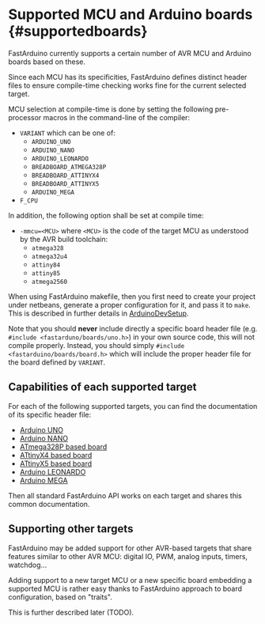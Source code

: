 Supported MCU and Arduino boards {#supportedboards}
================================

FastArduino currently supports a certain number of AVR MCU and Arduino boards based on these.

Since each MCU has its specificities, FastArduino defines distinct header files to ensure compile-time checking works fine for the current selected target.

MCU selection at compile-time is done by setting the following pre-processor macros in the command-line of the compiler:

- `VARIANT` which can be one of:
    - `ARDUINO_UNO`
    - `ARDUINO_NANO`
    - `ARDUINO_LEONARDO`
    - `BREADBOARD_ATMEGA328P`
    - `BREADBOARD_ATTINYX4`
    - `BREADBOARD_ATTINYX5`
    - `ARDUINO_MEGA`
- `F_CPU`

In addition, the following option shall be set at compile time:

- `-mmcu=<MCU>` where `<MCU>` is the code of the target MCU as understood by the AVR build toolchain:
    - `atmega328`
    - `atmega32u4`
    - `attiny84`
    - `attiny85`
    - `atmega2560`

When using FastArduino makefile, then you first need to create your project under netbeans, generate a proper configuration for it, and pass it to `make`. This is described in further details in [ArduinoDevSetup](https://github.com/jfpoilpret/fast-arduino-lib/blob/master/ArduinoDevSetup.docx?raw=true).

Note that you should **never** include directly a specific board header file (e.g. `#include <fastarduno/boards/uno.h>`) in your own source code, this will not compile properly. Instead, you should simply `#include <fastarduino/boards/board.h>` which will include the proper header file for the board defined by `VARIANT`.

Capabilities of each supported target
-------------------------------------

For each of the following supported targets, you can find the documentation of its specific header file:

- [Arduino UNO](boards/uno/namespaceboard.html)
- [Arduino NANO](boards/nano/namespaceboard.html)
- [ATmega328P based board](boards/atmega328/namespaceboard.html)
- [ATtinyX4 based board](boards/attinyx4/namespaceboard.html)
- [ATtinyX5 based board](boards/attinyx5/namespaceboard.html)
- [Arduino LEONARDO](boards/leonardo/namespaceboard.html)
- [Arduino MEGA](boards/mega/namespaceboard.html)

Then all standard FastArduino API works on each target and shares this common documentation.

Supporting other targets
------------------------

FastArduino may be added support for other AVR-based targets that share features similar to other AVR MCU: digital IO, PWM, analog inputs, timers, watchdog...

Adding support to a new target MCU or a new specific board embedding a supported MCU is rather easy thanks to FastArduino approach to board configuration, based on "traits".

This is further described later (TODO).


